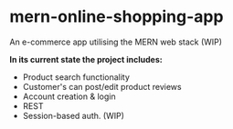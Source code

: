 # mern-online-shopping-app
An e-commerce app utilising the MERN web stack (WIP)

<b>In its current state the project includes: </b>
  * Product search functionality
  * Customer's can post/edit product reviews
  * Account creation & login
  * REST
  * Session-based auth. (WIP) 
